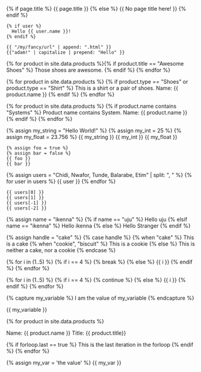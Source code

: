 {% if page.title %}
      {{ page.title }}
      {% else %}
   {{ No page title here! }}
    {% endif %}
    
    {% if user %}
      Hello {{ user.name }}!
    {% endif %}
    
    {{ "/my/fancy/url" | append: ".html" }}
    {{"adam!" | capitalize | prepend: "Hello" }}

 {% for product in site.data.products %}{% if product.title == "Awesome Shoes" %}
      Those shoes are awesome.
    {% endif %}
    {% endfor %}
    
{% for product in site.data.products %}
  {% if product.type == "Shoes" or product.type == "Shirt" %}
    This is a shirt or a pair of shoes. Name: {{ product.name }}
  {% endif %}
{% endfor %}   

 {% for product in site.data.products %}
  {% if product.name contains "Systems" %}
    Product name contains System. Name: {{ product.name }}
  {% endif %}
{% endfor %} 

{% assign my_string = "Hello World!" %}
    {% assign my_int = 25 %}
    {% assign my_float = 23.756 %}
    {{ my_string }}
    {{ my_int }}
    {{ my_float }}
    
    {% assign foo = true %}
    {% assign bar = false %}
    {{ foo }}
    {{ bar }}
    
 {% assign users = "Chidi, Nwafor, Tunde, Balarabe, Etim" | split: ", " %}
    {% for user in users %}
      {{ user }}
    {% endfor %}
    
    {{ users[0] }}
    {{ users[1] }}
    {{ users[-1] }}
    {{ users[-2] }}   
    
 {% assign name = "ikenna" %}
    {% if name == "uju" %}
      Hello uju
    {% elsif name == "ikenna" %}
      Hello ikenna
    {% else %}
      Hello Stranger
    {% endif %}

{% assign handle = "cake" %}
{% case handle %}
{% when "cake" %}
  This is a cake
{% when "cookie", "biscuit" %}
  This is a cookie
{% else %}
  This is neither a cake, nor a cookie
{% endcase %}

{% for i in (1..5) %}
      {% if i == 4 %}
        {% break %}
      {% else %}
        {{ i }}
      {% endif %}
      {% endfor %}
      
{% for i in (1..5) %}
      {% if i == 4 %}
        {% continue %}
      {% else %}
        {{ i }}
      {% endif %}
      {% endfor %}

{% capture my_variable %}
    I am the value of my_variable
    {% endcapture %}
    <p>{{ my_variable }}</p>

 {% for product in site.data.products %}
    <p>Name: {{ product.name }} Title: {{ product.title}}</p>
    {% if forloop.last == true %}
    This is the last iteration in the forloop
    {% endif %}
{% endfor %}   

{% assign my_var = 'the value' %}
{{ my_var }}
